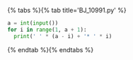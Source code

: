 {% tabs %}{% tab title='BJ_10991.py' %}

```py
a = int(input())
for i in range(1, a + 1):
  print(' ' * (a - i) + '* ' * i)
```

{% endtab %}{% endtabs %}
